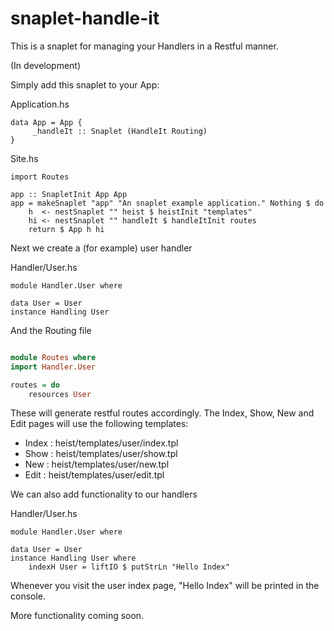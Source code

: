 snaplet-handle-it
=================

This is a snaplet for managing your Handlers in a Restful manner.

(In development)

Simply add this snaplet to your App:

Application.hs
```
data App = App {
     _handleIt :: Snaplet (HandleIt Routing)
}
```

Site.hs
```
import Routes

app :: SnapletInit App App
app = makeSnaplet "app" "An snaplet example application." Nothing $ do
    h  <- nestSnaplet "" heist $ heistInit "templates"
    hi <- nestSnaplet "" handleIt $ handleItInit routes
    return $ App h hi
```


Next we create a (for example) user handler


Handler/User.hs
```
module Handler.User where

data User = User
instance Handling User
```

And the Routing file

``` Routes.hs

module Routes where
import Handler.User

routes = do
    resources User

```

These will generate restful routes accordingly. The Index, Show, New and Edit pages will use the following templates:

- Index : heist/templates/user/index.tpl
- Show  : heist/templates/user/show.tpl
- New   : heist/templates/user/new.tpl
- Edit  : heist/templates/user/edit.tpl

We can also add functionality to our handlers


Handler/User.hs
```
module Handler.User where

data User = User
instance Handling User where
    indexH User = liftIO $ putStrLn "Hello Index"
```

Whenever you visit the user index page, "Hello Index" will be printed in the console.

More functionality coming soon.
